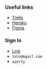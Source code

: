 ### Useful links
- [Trello](https://trello.com/b/vzo2tUaj/bienvenue-sur-trello)
- [Heroku](https://fnnd-and-trust.herokuapp.com/)
- [Figma](https://www.figma.com/file/qNuptgleXqXbI2diXla2zQ/Nanana?node-id=1%3A69)

### Sign In

- [Link](https://fnnd-and-trust.herokuapp.com/users/sign_in)
- `toto@mgail.com`
- `azerty`
